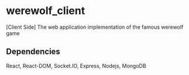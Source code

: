 # werewolf_client
[Client Side] The web application implementation of the famous werewolf game

## Dependencies
React, React-DOM, Socket.IO, Express, Nodejs, MongoDB
